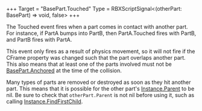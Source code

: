 +++
Target = "BasePart.Touched"
Type = RBXScriptSignal<(otherPart: BasePart) => void, false>
+++

The Touched event fires when a part comes in contact with another part. For instance, if PartA bumps into PartB, then PartA.Touched fires with PartB, and PartB fires with PartA.This event only fires as a result of physics movement, so it will not fire if the CFrame property was changed such that the part overlaps another part. This also means that at least one of the parts involved must not be [BasePart.Anchored](https://developer.roblox.com/api-reference/property/BasePart/Anchored) at the time of the collision.Many types of parts are removed or destroyed as soon as they hit another part. This means that it is possible for the other part's [Instance.Parent](https://developer.roblox.com/api-reference/property/Instance/Parent) to be nil. Be sure to check that `otherPart.Parent` is not nil before using it, such as calling [Instance.FindFirstChild](https://developer.roblox.com/api-reference/function/Instance/FindFirstChild).